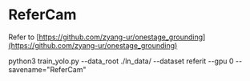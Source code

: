 # ReferCam

Refer to [https://github.com/zyang-ur/onestage_grounding](https://github.com/zyang-ur/onestage_grounding)

python3 train_yolo.py --data_root ./ln_data/ --dataset referit   --gpu 0 --savename="ReferCam"


